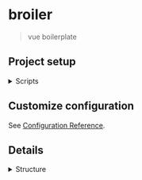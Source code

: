 # broiler
> vue boilerplate

## Project setup

<details><summary>Scripts</summary>

| `Yarn run <script>`  | Description                                        |
| -------------------- | -------------------------------------------------- |
| `yarn install`       | install                                            |
| `yarn run serve`     | Compiles and hot-reloads for development           |
| `yarn run build`     | Compiles and minifies for production               |
| `yarn run test`      | Run your tests                                     |
| `yarn run lint`      | Lints and fixes files                              |
| `yarn run test:unit` | Run your unit tests                                |

</details>

## Customize configuration

See [Configuration Reference](https://cli.vuejs.org/config/).

## Details

<details><summary>Structure</summary>

```
.
├── config                        #
|   └── storybook                 # storybook settings
|       ├── addons.js             #
|       └── config.js             #
├── node_modules/**               #
├── public/**                     # builded project   
├── src                           # app source code (js|jsx source)
|   ├── assets/**                 #
|   ├── components/**             # reusable components
|   ├── plugins                   #
|   |   └── firebase.js           #
|   ├── store                     #
|   |   ├── modules/**            # 
|   |   ├── index.js              #
|   |   └── mutation-types.js     #
|   ├── stories/**                #
|   ├── views                     # pages
|   ├── App.vue                   #
|   ├── main.js                   #
|   └── router.js                 #
├── tests/**                      #
├── .gitignore                    #
├── .prettierrc                   #
├── babel.config.js               #
├── package.json                  # package.json
├── README.md                     # README file
└── yarn.lock                     # yarn lock file
```

<details><summary>Powered by</summary>

* [vue2](https://vuejs.org)  
* [webpack4](https://github.com/webpack/webpack)  
* [babel6](https://babeljs.io)  
* [pug](https://pugjs.org/api/getting-started.html)  
* [scss](https://sass-scss.ru)  
* [storybook](https://storybook.js.org/basics/guide-vue/)  
* [firebase](https://firebase.google.com)  

</details>

## License

**MIT**